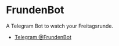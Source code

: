 # FrundenBot

A Telegram Bot to watch your Freitagsrunde.

* [Telegram @FrundenBot](https://t.me/FrundenBot)
